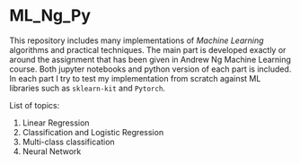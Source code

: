 # ML_Ng_Py
This repository includes many implementations of *Machine Learning*
algorithms and practical techniques. The main part is developed exactly
or around the assignment that has been given in Andrew Ng
Machine Learning course. Both jupyter notebooks and python
version of each part is included. In each part I try to test
my implementation from scratch against ML libraries such as
`sklearn-kit` and `Pytorch`. 

List of topics:
1. Linear Regression
2. Classification and Logistic Regression
3. Multi-class classification
4. Neural Network
